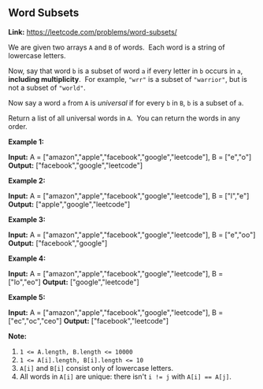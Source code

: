 ﻿## Word Subsets

**Link:** https://leetcode.com/problems/word-subsets/

We are given two arrays `A` and `B` of words.  Each word is a string of lowercase letters.

Now, say that word `b` is a subset of word `a` if every letter in `b` occurs in `a`, **including multiplicity**.  For example, `"wrr"` is a subset of `"warrior"`, but is not a subset of `"world"`.

Now say a word `a` from `A` is _universal_ if for every `b` in `B`, `b` is a subset of `a`. 

Return a list of all universal words in `A`.  You can return the words in any order.

**Example 1:**

**Input:** A = \["amazon","apple","facebook","google","leetcode"\], B = \["e","o"\]
**Output:** \["facebook","google","leetcode"\]

**Example 2:**

**Input:** A = \["amazon","apple","facebook","google","leetcode"\], B = \["l","e"\]
**Output:** \["apple","google","leetcode"\]

**Example 3:**

**Input:** A = \["amazon","apple","facebook","google","leetcode"\], B = \["e","oo"\]
**Output:** \["facebook","google"\]

**Example 4:**

**Input:** A = \["amazon","apple","facebook","google","leetcode"\], B = \["lo","eo"\]
**Output:** \["google","leetcode"\]

**Example 5:**

**Input:** A = \["amazon","apple","facebook","google","leetcode"\], B = \["ec","oc","ceo"\]
**Output:** \["facebook","leetcode"\]

**Note:**

1.  `1 <= A.length, B.length <= 10000`
2.  `1 <= A[i].length, B[i].length <= 10`
3.  `A[i]` and `B[i]` consist only of lowercase letters.
4.  All words in `A[i]` are unique: there isn't `i != j` with `A[i] == A[j]`.
